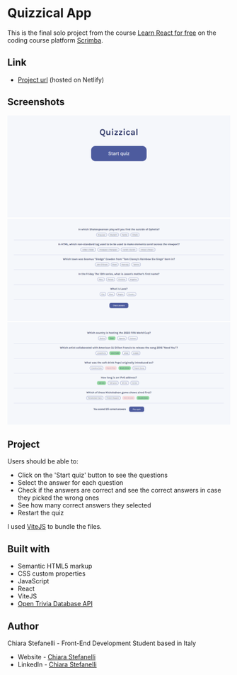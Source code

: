 # Quizzical App

This is the final solo project from the course [Learn React for free](https://scrimba.com/learn/learnreact) on the coding course platform [Scrimba](https://scrimba.com).

## Link

- [Project url](https://scrimba-quizzical-app.netlify.app/) (hosted on Netlify)

## Screenshots

<img src="./screenshots/quizzical-app-preview1.png" alt="Book finder website preview" width="600px"> <img src="./screenshots/quizzical-app-preview2.png" alt="Book finder website preview with search results" width="600px"><img src="./screenshots/quizzical-app-preview3.png" alt="Book finder website preview" width="600px">

## Project

Users should be able to:

- Click on the 'Start quiz' button to see the questions
- Select the answer for each question
- Check if the answers are correct and see the correct answers in case they picked the wrong ones
- See how many correct answers they selected
- Restart the quiz

I used [ViteJS](https://vitejs.dev/) to bundle the files.

## Built with

- Semantic HTML5 markup
- CSS custom properties
- JavaScript
- React
- ViteJS
- [Open Trivia Database API](https://opentdb.com)

## Author

Chiara Stefanelli - Front-End Development Student based in Italy

- Website - [Chiara Stefanelli](https://chiarastefanelli.netlify.app/)
- LinkedIn - [Chiara Stefanelli](https://www.linkedin.com/in/chiarastefanelli/?locale=en_US)
